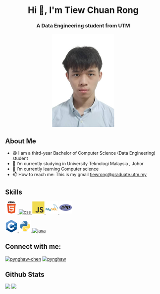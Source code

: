 <h1 align="center">Hi 👋, I'm Tiew Chuan Rong</h1>
<h3 align="center">A Data Engineering student from UTM</h3>
<p align="center">
  <img src="https://github.com/tiewrong/tiewrong/blob/main/img/WhatsApp%20Image%202023-09-11%20at%2022.54.11.jpg?raw=true" width="200px" height="300px">
</p>


## About Me
- 😄 I am a third-year Bachelor of Computer Science (Data Engineering) student
- 🔭 I’m currently studying in University Teknologi Malaysia , Johor
- 🌱 I’m currently learning Computer science 
- 📫 How to reach me: This is my gmail tiewrong@graduate.utm.my

## Skills
<span>
	<a href="https://www.w3.org/html/" target="_blank" rel="noreferrer"> <img src="https://raw.githubusercontent.com/devicons/devicon/master/icons/html5/html5-original-wordmark.svg" alt="html5" width="40" height="40"/> </a>
	<a href="https://www.w3schools.com/css/" target="_blank" rel="noreferrer"> <img src="https://upload.wikimedia.org/wikipedia/commons/d/d5/CSS3_logo_and_wordmark.svg" alt="css" width="40" height="40"/> </a>
	<a href="https://developer.mozilla.org/en-US/docs/Web/JavaScript" target="_blank" rel="noreferrer"> <img src="https://raw.githubusercontent.com/devicons/devicon/master/icons/javascript/javascript-original.svg" alt="javascript" width="40" height="40"/> </a>
	<a href="https://www.mysql.com/" target="_blank" rel="noreferrer"> <img src="https://raw.githubusercontent.com/devicons/devicon/master/icons/mysql/mysql-original-wordmark.svg" alt="mysql" width="40" height="40"/> </a>
	<a href="https://www.php.net" target="_blank" rel="noreferrer"> <img src="https://raw.githubusercontent.com/devicons/devicon/master/icons/php/php-original.svg" alt="php" width="40" height="40"/> </a>
</span><br><br>
<span>
	<a href="https://www.w3schools.com/cpp/" target="_blank" rel="noreferrer"> <img src="https://raw.githubusercontent.com/devicons/devicon/master/icons/cplusplus/cplusplus-original.svg" alt="cplusplus" width="40" height="40"/> </a> 
	<a href="https://www.python.org" target="_blank" rel="noreferrer"> <img src="https://raw.githubusercontent.com/devicons/devicon/master/icons/python/python-original.svg" alt="python" width="40" height="40"/> </a>
	<a href="https://www.java.com/en/" target="_blank" rel="noreferrer"> <img src="https://1000logos.net/wp-content/uploads/2020/09/Java-Emblem-640x400.jpg" alt="java" width="40" height="40"/> </a>
</span>

## Connect with me:
<p align="left">
<a href="https://www.linkedin.com/in/tiew-chuan-rong-915747262?lipi=urn%3Ali%3Apage%3Ad_flagship3_profile_view_base_contact_details%3Bzv3aYwgdQMudGIV5XvB7SA%3D%3D" target="blank"><img align="center" src="https://raw.githubusercontent.com/rahuldkjain/github-profile-readme-generator/master/src/images/icons/Social/linked-in-alt.svg" alt="pynghaw-chen" height="30" width="40" /></a>
<a href="https://www.instagram.com/chuanrongtiew/?hl=en" target="blank"><img align="center" src="https://raw.githubusercontent.com/rahuldkjain/github-profile-readme-generator/master/src/images/icons/Social/instagram.svg" alt="pynghaw" height="30" width="40" /></a>
</p>

## Github Stats
<img src="https://github-readme-stats.vercel.app/api?username=tiewrong">
<img src="https://github-readme-stats.vercel.app/api/top-langs/?username=tiewrong">

